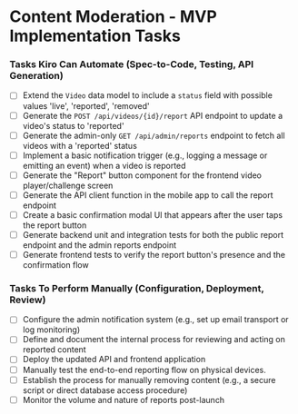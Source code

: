 # Content Moderation - MVP Implementation Tasks

### Tasks Kiro Can Automate (Spec-to-Code, Testing, API Generation)

- [ ] Extend the `Video` data model to include a `status` field with possible values 'live', 'reported', 'removed'
- [ ] Generate the `POST /api/videos/{id}/report` API endpoint to update a video's status to 'reported'
- [ ] Generate the admin-only `GET /api/admin/reports` endpoint to fetch all videos with a 'reported' status
- [ ] Implement a basic notification trigger (e.g., logging a message or emitting an event) when a video is reported
- [ ] Generate the "Report" button component for the frontend video player/challenge screen
- [ ] Generate the API client function in the mobile app to call the report endpoint
- [ ] Create a basic confirmation modal UI that appears after the user taps the report button
- [ ] Generate backend unit and integration tests for both the public report endpoint and the admin reports endpoint
- [ ] Generate frontend tests to verify the report button's presence and the confirmation flow

### Tasks To Perform Manually (Configuration, Deployment, Review)

- [ ] Configure the admin notification system (e.g., set up email transport or log monitoring)
- [ ] Define and document the internal process for reviewing and acting on reported content
- [ ] Deploy the updated API and frontend application
- [ ] Manually test the end-to-end reporting flow on physical devices.
- [ ] Establish the process for manually removing content (e.g., a secure script or direct database access procedure)
- [ ] Monitor the volume and nature of reports post-launch
